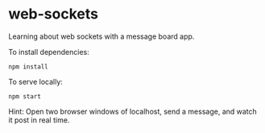 # web-sockets
Learning about web sockets with a message board app.

To install dependencies:
```
npm install
```
To serve locally:
```
npm start
```

Hint: Open two browser windows of localhost, send a message, and watch it post in real time.

